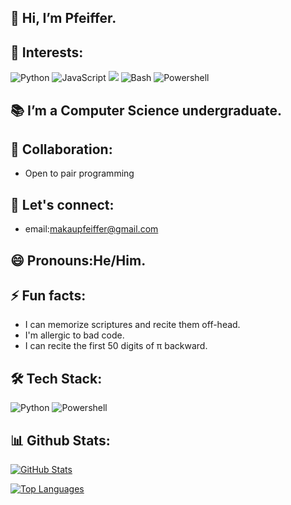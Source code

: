 ## 👋 Hi, I’m Pfeiffer.
## 👀 Interests:
![Python](https://img.shields.io/badge/Python-3776AB?style=flat&logo=python&logoColor=white)
![JavaScript](https://img.shields.io/badge/JavaScript-F7DF1E?style=flat&logo=javascript&logoColor=white)
![](https://img.shields.io/badge/C++-00599C?style=flat&logo=cplusplus)
![Bash](https://img.shields.io/badge/Bash-4EAA25?style=flat&logo=gnubash)
![Powershell](https://img.shields.io/badge/Powershell-012456?style=flat&logo=@icon-powershell)
## 📚 I’m a Computer Science undergraduate.
## 🦾 Collaboration:
- Open to pair programming
## 🔗 Let's connect:
- email:makaupfeiffer@gmail.com
## 😄 Pronouns:He/Him.
## ⚡ Fun facts:
- I can memorize scriptures and recite them off-head.
- I'm allergic to bad code.
- I can recite the first 50 digits of π backward.

## 🛠️ Tech Stack:
![Python](https://img.shields.io/badge/Python-3776AB?style=flat&logo=python&logoColor=white)
![Powershell](https://img.shields.io/badge/Powershell-F7DF1E?style=flat&logo=powershell&logoColor=black)

## 📊 Github Stats:
[![GitHub Stats](https://github-readme-stats.vercel.app/api?username=pfeiifer&show_icons=true&theme=radical)](https://github.com/pfeiifer)

[![Top Languages](https://github-readme-stats.vercel.app/api/top-langs/?username=pfeiifer&layout=compact&theme=merko)](https://github.com/pfeiifer)

<!---
pfeiffer/pfeiffer is a ✨ special ✨ repository because its `README.md` (this file) appears on your GitHub profile.
You can click the Preview link to take a look at your changes.
--->
